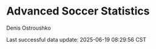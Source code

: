 # Advanced Soccer Statistics
Denis Ostroushko

<!-- gfm -->

Last successful data update: 2025-06-19 08:29:56 CST
